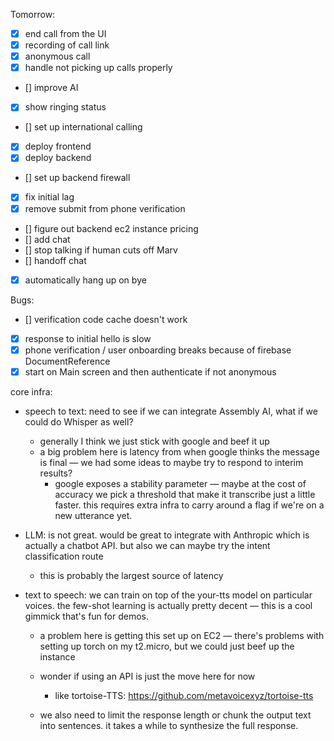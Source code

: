 Tomorrow:

- [x] end call from the UI
- [x] recording of call link
- [x] anonymous call
- [x] handle not picking up calls properly
- [] improve AI
- [x] show ringing status
- [] set up international calling
- [x] deploy frontend
- [x] deploy backend
- [] set up backend firewall
- [x] fix initial lag
- [x] remove submit from phone verification
- [] figure out backend ec2 instance pricing
- [] add chat
- [] stop talking if human cuts off Marv
- [] handoff chat
- [x] automatically hang up on bye

Bugs:

- [] verification code cache doesn't work
- [x] response to initial hello is slow
- [x] phone verification / user onboarding breaks because of firebase DocumentReference
- [x] start on Main screen and then authenticate if not anonymous

core infra:

- speech to text: need to see if we can integrate Assembly AI, what if we could do Whisper as well?

  - generally I think we just stick with google and beef it up
  - a big problem here is latency from when google thinks the message is final — we had some ideas to maybe try to respond to interim results?
    - google exposes a stability parameter — maybe at the cost of accuracy we pick a threshold that make it transcribe just a little faster. this requires extra infra to carry around a flag if we're on a new utterance yet.

- LLM: is not great. would be great to integrate with Anthropic which is actually a chatbot API. but also we can maybe try the intent classification route

  - this is probably the largest source of latency

- text to speech: we can train on top of the your-tts model on particular voices. the few-shot learning is actually pretty decent — this is a cool gimmick that's fun for demos.

  - a problem here is getting this set up on EC2 — there's problems with setting up torch on my t2.micro, but we could just beef up the instance
  - wonder if using an API is just the move here for now

    - like tortoise-TTS: https://github.com/metavoicexyz/tortoise-tts

  - we also need to limit the response length or chunk the output text into sentences. it takes a while to synthesize the full response.
